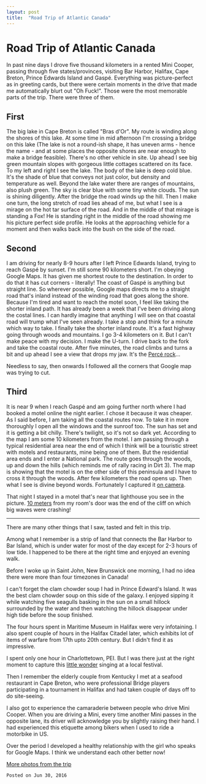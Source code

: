 ```yaml
---
layout: post
title:  "Road Trip of Atlantic Canada"
---
```

Road Trip of Atlantic Canada
================================

In past nine days I drove five thousand kilometers in a rented Mini Cooper, passing through five states/provinces, visiting Bar Harbor, Halifax, Cape Breton, Prince Edwards Island and Gaspé. Everything was picture-perfect as in greeting cards, but there were certain moments in the drive that made me automatically blurt out "Oh Fuck!". Those were the most memorable parts of the trip. There were three of them.

First
-----

The big lake in Cape Breton is called "Bras d'Or". My route is winding along the shores of this lake. At some time in mid afternoon I'm crossing a bridge on this lake (The lake is not a round-ish shape, it has uneven arms - hence the name - and at some places the opposite shores are near enough to make a bridge feasible). There's no other vehicle in site. Up ahead I see big green mountain slopes with gorgeous little cottages scattered on its face. To my left and right I see the lake. The body of the lake is deep cold blue. It's the shade of blue that conveys not just color, but density and temperature as well. Beyond the lake water there are ranges of mountains, also plush green. The sky is clear blue with some tiny white clouds. The sun is shining diligently. After the bridge the road winds up the hill. Then I make one turn, the long stretch of road lies ahead of me, but what I see is a mirage on the hot tar surface of the road. And in the middle of that mirage is standing a Fox! He is standing right in the middle of the road showing me his picture perfect side profile. He looks at the approaching vehicle for a moment and then walks back into the bush on the side of the road.

Second
------
I am driving for nearly 8-9 hours after I left Prince Edwards Island, trying to reach Gaspé by sunset. I'm still some 90 kilometers short. I'm obeying Google Maps. It has given me shortest route to the destination. In order to do that it has cut corners - literally! The coast of Gaspé is anything but straight line. So wherever possible, Google maps directs me to a straight road that's inland instead of the winding road that goes along the shore. Because I'm tired and want to reach the motel soon, I feel like taking the shorter inland path. It has already been a week that I've been driving along the costal lines. I can hardly imagine that anything I will see on that coastal road will trump what I've seen already. I take a stop and think for a minute which way to take. I finally take the shorter inland route. It's a fast highway going through woods and mountains. I go 3-4 kilometers on it. But I can't make peace with my decision. I make the U-turn. I drive back to the fork and take the coastal route. After five minutes, the road climbs and turns a bit and up ahead I see a view that drops my jaw. It's the [Percé rock](https://flic.kr/p/Jt1Cc2)...

Needless to say, then onwards I followed all the corners that Google map was trying to cut.

Third
------

It is near 9 when I reach Gaspé and am going further north where I had booked a motel online the night earlier. I chose it because it was cheaper. As I said before, I am taking all the coastal routes now. To take it in more thoroughly I open all the windows and the sunroof too. The sun has set and it is getting a bit chilly. There's twilight, so it's not so dark yet. According to the map I am some 10 kilometers from the motel. I am passing through a typical residential area near the end of which I think will be a touristic street with motels and restaurants, mine being one of them. But the residential area ends and I enter a National park. The route goes through the woods, up and down the hills (which reminds me of rally racing in Dirt 3). The map is showing that the motel is on the other side of this peninsula and I have to cross it through the woods. After few kilometers the road opens up. Then what I see is divine beyond words. Fortunately I captured it [on camera](https://flic.kr/p/JzPdCx).

That night I stayed in a motel that's near that lighthouse you see in the picture. [10 meters](https://flic.kr/p/JzSs7v) from my room's door was the end of the cliff on which big waves were crashing!

---

There are many other things that I saw, tasted and felt in this trip.

Among what I remember is a strip of land that connects the Bar Harbor to Bar Island, which is under water for most of the day except for 2-3 hours of low tide. I happened to be there at the right time and enjoyed an evening walk.

Before I woke up in Saint John, New Brunswick one morning, I had no idea there were more than four timezones in Canada!

I can't forget the clam chowder soup I had in Prince Edward's Island. It was the best clam chowder soup on this side of the galaxy. I enjoyed sipping it while watching five seagulls basking in the sun on a small hillock surrounded by the water and then watching the hillock disappear under high tide before the soup finished.

The four hours spent in Maritime Museum in Halifax were very infotaining. I also spent couple of hours in the Halifax Citadel later, which exhibits lot of items of warfare from 17th upto 20th century. But I didn't find it as impressive.

I spent only one hour in Charlottetown, PEI. But I was there just at the right moment to capture this [little wonder](https://www.youtube.com/watch?v=yHC8ywz7hso) singing at a local festival.

Then I remember the elderly couple from Kentucky I met at a seafood restaurant in Cape Breton, who were professional Bridge players participating in a tournament in Halifax and had taken couple of days off to do site-seeing.

I also got to experience the camaraderie between people who drive Mini Cooper. When you are driving a Mini, every time another Mini passes in the opposite lane, its driver will acknowledge you by slightly raising their hand. I had experienced this etiquette among bikers when I used to ride a motorbike in US.

Over the period I developed a healthy relationship with the girl who speaks for Google Maps. I think we understand each other better now!

[More photos from the trip](https://www.flickr.com/photos/jyro/albums/72157670431819895)

`Posted on Jun 30, 2016`
